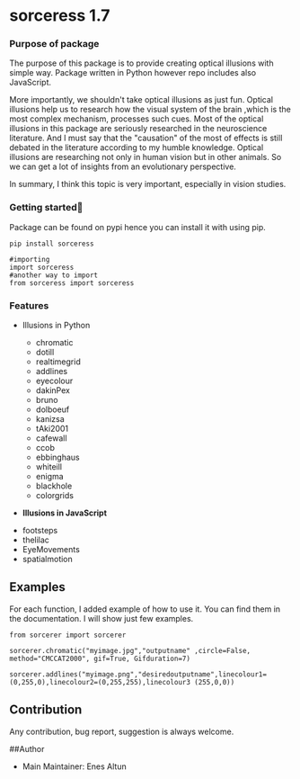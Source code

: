 # sorceress 1.7

### Purpose of package

The purpose of this package is to provide creating optical illusions with simple way. Package written in Python however repo includes also JavaScript.

More importantly, we shouldn't take optical illusions as just fun. Optical illusions help us to research how the visual system of the brain ,which is the most complex mechanism, processes such cues.
Most of the optical illusions in this package are seriously researched in the neuroscience literature. And I must say that the "causation" of the most of effects is still debated in the literature according to my humble knowledge.
Optical illusions are researching not only in human vision but in other animals. So we can get a lot of insights from an evolutionary perspective.

In summary, I think this topic is very important, especially in vision studies.

### Getting started🚀️

Package can be found on pypi hence you can install it with using pip.

```
pip install sorceress
```

```
#importing
import sorceress
#another way to import 
from sorceress import sorceress
```

### Features

+ Illusions in Python

  - chromatic
  - dotill
  - realtimegrid
  - addlines
  - eyecolour
  - dakinPex
  - bruno
  - dolboeuf
  - kanizsa
  - tAki2001
  - cafewall
  - ccob
  - ebbinghaus
  - whiteill
  - enigma
  - blackhole
  - colorgrids
+ **Illusions in JavaScript**

- footsteps
- thelilac
- EyeMovements
- spatialmotion

## Examples

For each function, I added example of how to use it. You can find them in the documentation. I will show just few examples.

`from sorcerer import sorcerer `

`sorcerer.chromatic("myimage.jpg","outputname" ,circle=False, method="CMCCAT2000", gif=True, Gifduration=7)`

`sorcerer.addlines("myimage.png","desiredoutputname",linecolour1=(0,255,0),linecolour2=(0,255,255),linecolour3 (255,0,0))`

## Contribution

Any contribution, bug report, suggestion is always welcome.

##Author

+ Main Maintainer: Enes Altun
